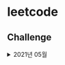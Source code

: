 # leetcode

## Challenge
<details>
<summary>2021년 05월</summary>

+ [5월 3일 Running Sum of 1d Array](./challenge/202105/week01/03_Running_Sum_of_1d_Array/main.go)
+ [5월 4일 Non-decreasing Array](./challenge/202105/week01/04_Non-decreasing_Array/main.go)

</details>
